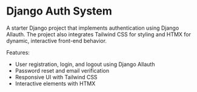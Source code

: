 # Django Auth System

A starter Django project that implements authentication using Django Allauth. The project also integrates Tailwind CSS for styling and HTMX for dynamic, interactive front-end behavior.

Features:

-   User registration, login, and logout using Django Allauth
-   Password reset and email verification
-   Responsive UI with Tailwind CSS
-   Interactive elements with HTMX
